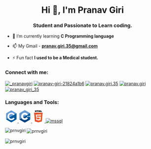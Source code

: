 <h1 align="center">Hi 👋, I'm Pranav Giri</h1>
<h3 align="center">Student and Passionate to Learn coding.</h3>

- 🌱 I’m currently learning **C Programming language**

- 📫 My Gmail - **pranav.giri.35@gmail.com**

- ⚡ Fun fact **I used to be a Medical student.**

<h3 align="left">Connect with me:</h3>
<p align="left">
<a href="https://twitter.com/_pranavgiri" target="blank"><img align="center" src="https://raw.githubusercontent.com/rahuldkjain/github-profile-readme-generator/master/src/images/icons/Social/twitter.svg" alt="_pranavgiri" height="30" width="40" /></a>
<a href="https://linkedin.com/in/pranav-giri-21824a1b6" target="blank"><img align="center" src="https://raw.githubusercontent.com/rahuldkjain/github-profile-readme-generator/master/src/images/icons/Social/linked-in-alt.svg" alt="pranav-giri-21824a1b6" height="30" width="40" /></a>
<a href="https://fb.com/pranav.giri.35" target="blank"><img align="center" src="https://raw.githubusercontent.com/rahuldkjain/github-profile-readme-generator/master/src/images/icons/Social/facebook.svg" alt="pranav.giri.35" height="30" width="40" /></a>
<a href="https://instagram.com/pranav.giri" target="blank"><img align="center" src="https://raw.githubusercontent.com/rahuldkjain/github-profile-readme-generator/master/src/images/icons/Social/instagram.svg" alt="pranav.giri" height="30" width="40" /></a>
<a href="https://www.hackerrank.com/pranav_giri_35" target="blank"><img align="center" src="https://raw.githubusercontent.com/rahuldkjain/github-profile-readme-generator/master/src/images/icons/Social/hackerrank.svg" alt="pranav_giri_35" height="30" width="40" /></a>
</p>

<h3 align="left">Languages and Tools:</h3>
<p align="left"> <a href="https://www.cprogramming.com/" target="_blank" rel="noreferrer"> <img src="https://raw.githubusercontent.com/devicons/devicon/master/icons/c/c-original.svg" alt="c" width="40" height="40"/> </a> <a href="https://www.w3schools.com/cpp/" target="_blank" rel="noreferrer"> <img src="https://raw.githubusercontent.com/devicons/devicon/master/icons/cplusplus/cplusplus-original.svg" alt="cplusplus" width="40" height="40"/> </a> <a href="https://www.w3.org/html/" target="_blank" rel="noreferrer"> <img src="https://raw.githubusercontent.com/devicons/devicon/master/icons/html5/html5-original-wordmark.svg" alt="html5" width="40" height="40"/> </a> <a href="https://www.microsoft.com/en-us/sql-server" target="_blank" rel="noreferrer"> <img src="https://www.svgrepo.com/show/303229/microsoft-sql-server-logo.svg" alt="mssql" width="40" height="40"/> </a> </p>

<p><img align="left" src="https://github-readme-stats.vercel.app/api/top-langs?username=prnvgiri&show_icons=true&locale=en&layout=compact" alt="prnvgiri" /></p>

<p>&nbsp;<img align="center" src="https://github-readme-stats.vercel.app/api?username=prnvgiri&show_icons=true&locale=en" alt="prnvgiri" /></p>

<p><img align="center" src="https://github-readme-streak-stats.herokuapp.com/?user=prnvgiri&" alt="prnvgiri" /></p>
